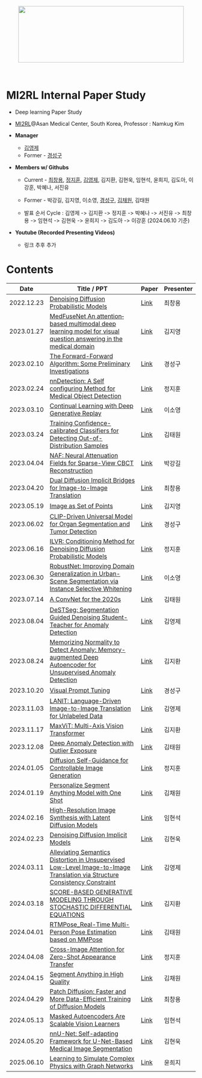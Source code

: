 <p align="center"><img src='./imgs/MI2RL_logo.png' width="440" height="150"></p>

<br>

# MI2RL Internal Paper Study

* Deep learning Paper Study
* [MI2RL](https://www.mi2rl.co/)@Asan Medical Center, South Korea, Professor :  Namkug Kim

* **Manager**
  * [김영제](https://github.com/provbs)
  * Former - [경성구](https://github.com/babbu3682)

* **Members w/ Githubs**
  * Current - [최창용](https://github.com/cychoi97), [정지훈](https://github.com/jhooons3327), [김영제](https://github.com/provbs), 김지환, 김현욱, 임현석, 윤희지, 김도아, 이강훈, 박혜나, 서진유
  * Former - 박강길, 김지영, 이소영, [경성구](https://github.com/babbu3682), [김채원](https://github.com/cwkim0120), 김태원
 
  * 발표 순서 Cycle : 김영제 -> 김지환 -> 정지훈 -> 박혜나 -> 서진유 -> 최창용 -> 임현석 -> 김현욱 -> 윤희지 -> 김도아 -> 이강훈 (2024.06.10 기준)

* **Youtube (Recorded Presenting Videos)**
  * 링크 추후 추가


# Contents

| Date       | Title / PPT                                                              | Paper   | Presenter    |
| ---------- | ------------------------------------------------------------------ | ------- | ------------ |
| 2022.12.23 | [Denoising Diffusion Probabilistic Models](https://github.com/babbu3682/Internal_Paper_Study/blob/master/pdf/DDPM.pdf) | [Link](https://arxiv.org/abs/2006.11239) | 최창용 |
| 2023.01.27 | [MedFuseNet An attention‐based multimodal deep learning model for visual question answering in the medical domain](https://github.com/babbu3682/Internal_Paper_Study/blob/master/pdf/MedFuseNet.pdf) | [Link](https://www.nature.com/articles/s41598-021-98390-1) | 김지영 |
| 2023.02.10 | [The Forward-Forward Algorithm: Some Preliminary Investigations](https://github.com/babbu3682/Internal_Paper_Study/blob/master/pdf/Forward_Forward.pdf) | [Link](https://arxiv.org/abs/2212.13345) | 경성구 |
| 2023.02.24 | [nnDetection: A Self configuring Method for Medical Object Detection](https://github.com/babbu3682/Internal_Paper_Study/blob/master/pdf/nnDetection.pdf) | [Link](https://arxiv.org/abs/2106.00817) | 정지훈 |
| 2023.03.10 | [Continual Learning with Deep Generative Replay](https://github.com/babbu3682/Internal_Paper_Study/blob/master/pdf/Deep%20Generative%20Replay.pdf) | [Link](https://arxiv.org/abs/1705.08690) | 이소영 |
| 2023.03.24 | [Training Confidence-calibrated Classifiers for Detecting Out-of-Distribution Samples](https://github.com/babbu3682/Internal_Paper_Study/blob/master/pdf/TRAINING%20CONFIDENCE-CALIBRATED%20CLASSIFIERS.pdf) | [Link](https://arxiv.org/abs/1711.09325) | 김태원 |
| 2023.04.04 | [NAF: Neural Attenuation Fields for Sparse-View CBCT Reconstruction](https://github.com/babbu3682/MI2RL_Paper_Review/blob/master/pdf/NAF_REVIEW.pdf) | [Link](https://arxiv.org/abs/2209.14540) | 박강길 |
| 2023.04.20 | [Dual Diffusion Implicit Bridges for Image-to-Image Translation](https://github.com/babbu3682/Internal_Paper_Study/blob/master/pdf/DDIB.pdf) | [Link](https://arxiv.org/abs/2203.08382) | 최창용 |
| 2023.05.19 | [Image as Set of Points](https://github.com/provbs/MI2RL_Internal_Paper_Study/blob/main/pdf/Image%20as%20Set%20of%20Points_paper_review.pdf) | [Link](https://arxiv.org/abs/2303.01494) | 김지영 |
| 2023.06.02 | [CLIP-Driven Universal Model for Organ Segmentation and Tumor Detection](https://github.com/provbs/MI2RL_Internal_Paper_Study/blob/main/pdf/CLIP-Driven-Universal_Model.pdf) | [Link](https://arxiv.org/abs/2301.00785) | 경성구 |
| 2023.06.16 | [ILVR: Conditioning Method for Denoising Diffusion Probabilistic Models](https://github.com/provbs/MI2RL_Internal_Paper_Study/blob/main/pdf/ILVR_Conditioning%20Method%20for%20Denoising%20Diffusion%20Probabilistic%20Models.pdf) | [Link](https://arxiv.org/abs/2108.02938) | 정지훈 |
| 2023.06.30 | [RobustNet: Improving Domain Generalization in Urban-Scene Segmentation via Instance Selective Whitening](https://github.com/provbs/MI2RL_Internal_Paper_Study/blob/main/pdf/RobustNet.pdf) | [Link](https://arxiv.org/pdf/2103.15597.pdf) | 이소영 |
| 2023.07.14 | [A ConvNet for the 2020s](https://github.com/provbs/MI2RL_Internal_Paper_Study/blob/main/pdf/A%20ConvNet%20for%20the%202020s.pdf) | [Link](https://openaccess.thecvf.com/content/CVPR2022/papers/Liu_A_ConvNet_for_the_2020s_CVPR_2022_paper.pdf) | 김태원 |
| 2023.08.04 | [DeSTSeg: Segmentation Guided Denoising Student-Teacher for Anomaly Detection](https://github.com/provbs/MI2RL_Internal_Paper_Study/blob/main/pdf/DeSTSeg_kyj.pdf) | [Link](https://arxiv.org/pdf/2211.11317.pdf) | 김영제 |
| 2023.08.24 | [Memorizing Normality to Detect Anomaly: Memory-augmented Deep Autoencoder for Unsupervised Anomaly Detection](https://github.com/provbs/MI2RL_Internal_Paper_Study/blob/main/pdf/mem-ae.pdf) | [Link](https://openaccess.thecvf.com/content_ICCV_2019/papers/Gong_Memorizing_Normality_to_Detect_Anomaly_Memory-Augmented_Deep_Autoencoder_for_Unsupervised_ICCV_2019_paper.pdf) | 김지환 | 
| 2023.10.20 | [Visual Prompt Tuning](https://github.com/provbs/mini-MI2RL_internal_paper_study/blob/main/pdf/VPT_kyungSunggu.pdf) | [Link](https://github.com/KMnP/vpt) | 경성구 | 
| 2023.11.03 | [LANIT: Language-Driven Image-to-Image Translation for Unlabeled Data](https://github.com/provbs/MI2RL_Internal_Paper_Study/blob/main/pdf/LANIT_youngjae.pdf) | [Link](https://arxiv.org/pdf/2208.14889.pdf) | 김영제 |
| 2023.11.17 | [MaxViT: Multi-Axis Vision Transformer](https://github.com/provbs/MI2RL_Internal_Paper_Study/blob/main/pdf/%EA%B3%B5%ED%95%A9%EB%94%A5%EB%9F%AC%EB%8B%9D-%EA%B9%80%EC%A7%80%ED%99%98-MaxVIT.pdf) | [Link](https://arxiv.org/abs/2204.01697) | 김지환 | 
| 2023.12.08 | [Deep Anomaly Detection with Outlier Exposure](https://github.com/provbs/MI2RL_Internal_Paper_Study/blob/main/pdf/DEEP%20ANOMALY%20DETECTION%20WITH%20OUTLIER%20EXPOSURE_2023_12_08.pdf) | [Link](https://arxiv.org/abs/1812.04606) | 김태원 | 
| 2024.01.05 | [Diffusion Self-Guidance for Controllable Image Generation]() | [Link](https://arxiv.org/abs/2306.00986) | 정지훈 |
| 2024.01.19 | [Personalize Segment Anything Model with One Shot](https://github.com/provbs/MI2RL_Internal_Paper_Study/blob/main/pdf/PerSAM%EB%85%BC%EB%AC%B8%EB%A6%AC%EB%B7%B0_%EA%B9%80%EC%B1%84%EC%9B%90%20(1).pdf) | [Link](https://arxiv.org/abs/2305.03048) | 김채원 | 
| 2024.02.16 | [High-Resolution Image Synthesis with Latent Diffusion Models](https://github.com/provbs/MI2RL_Internal_Paper_Study/blob/main/pdf/High-Resolution%20Image%20Synthesis%20with%20Latent%20Diffusion%20Models_%EC%9E%84%ED%98%84%EC%84%9D.pdf) | [Link](https://arxiv.org/abs/2112.10752) | 임현석 | 
| 2024.02.23 | [Denoising Diffusion Implicit Models](https://github.com/provbs/MI2RL_Internal_Paper_Study/blob/main/pdf/Denoising%20Diffusion%20Implicit%20Models_%EA%B9%80%ED%98%84%EC%9A%B1_240223.pdf) | [Link](https://arxiv.org/abs/2010.02502) | 김현욱 | 
| 2024.03.11 | [Alleviating Semantics Distortion in Unsupervised Low-Level Image-to-Image Translation via Structure Consistency Constraint](https://github.com/provbs/MI2RL_Internal_Paper_Study/blob/main/pdf/240311_kyj_scc.pdf) | [Link](https://openaccess.thecvf.com/content/CVPR2022/papers/Guo_Alleviating_Semantics_Distortion_in_Unsupervised_Low-Level_Image-to-Image_Translation_via_Structure_CVPR_2022_paper.pdf) | 김영제 | 
| 2024.03.18 | [SCORE-BASED GENERATIVE MODELING THROUGH STOCHASTIC DIFFERENTIAL EQUATIONS](https://github.com/provbs/MI2RL_Internal_Paper_Study/blob/main/pdf/%EA%B9%80%EC%A7%80%ED%99%98-ScoreSDE.pptx) | [Link](https://arxiv.org/pdf/2011.13456.pdf) | 김지환 |
| 2024.04.01 | [RTMPose_Real-Time Multi-Person Pose Estimation based on MMPose](https://github.com/provbs/MI2RL_Internal_Paper_Study/blob/main/pdf/%EA%B9%80%ED%83%9C%EC%9B%90RTMPose_Real-Time%20Multi-Person%20Pose%20Estimation%20based%20on%20MMPose.pptx) | [Link](https://arxiv.org/abs/2303.07399) | 김태원 |
| 2024.04.08 | [Cross-Image Attention for Zero-Shot Appearance Transfer]() | [Link](https://arxiv.org/abs/2311.03335) | 정지훈 |
| 2024.04.15 | [Segment Anything in High Quality]() | [Link](https://arxiv.org/abs/2306.01567) | 김채원 |
| 2024.04.29 | [Patch Diffusion: Faster and More Data-Efficient Training of Diffusion Models](https://github.com/provbs/MI2RL_Internal_Paper_Study/blob/main/pdf/%EC%B5%9C%EC%B0%BD%EC%9A%A9Patch_Diffusion.pptx) | [Link](https://arxiv.org/pdf/2304.12526) | 최창용 |
| 2024.05.13 | [Masked Autoencoders Are Scalable Vision Learners](https://github.com/provbs/MI2RL_Internal_Paper_Study/blob/main/pdf/%EC%9E%84%ED%98%84%EC%84%9D%20Masked%20Autoencoder.pdf) | [Link](https://arxiv.org/abs/2111.06377) | 임현석 |
| 2024.05.20 | [nnU-Net: Self-adapting Framework for U-Net-Based Medical Image Segmentation](https://github.com/provbs/MI2RL_Internal_Paper_Study/blob/main/pdf/paper_review_nnU-Net_240527_Hyunwook%20Kim.pdf) | [Link](https://arxiv.org/abs/1809.10486) | 김현욱 |
| 2025.06.10 | [Learning to Simulate Complex Physics with Graph Networks](https://github.com/provbs/MI2RL_Internal_Paper_Study/blob/main/pdf/%EC%9C%A4%ED%9D%AC%EC%A7%80Simulate%20Physi.pptx.pdf) | [Link](https://arxiv.org/abs/2002.09405) | 윤희지 |

